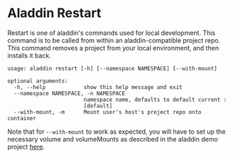 # Aladdin Restart
Restart is one of aladdin's commands used for local development. This command is to be called from within an aladdin-compatible project repo. This command removes a project from your local environment, and then installs it back.  
```
usage: aladdin restart [-h] [--namespace NAMESPACE] [--with-mount]

optional arguments:
  -h, --help            show this help message and exit
  --namespace NAMESPACE, -n NAMESPACE
                        namespace name, defaults to default current :
                        [default]
  --with-mount, -m      Mount user's host's project repo onto container
```
Note that for `--with-mount` to work as expected, you will have to set up the necessary volume and volumeMounts as described in the aladdin demo project [here](https://github.com/fivestars-os/aladdin-demo/blob/master/docs/code_mounting.md).
